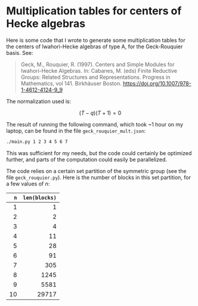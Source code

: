 # Multiplication tables for centers of Hecke algebras

Here is some code that I wrote to generate some multiplication tables for the centers of Iwahori-Hecke algebras of type A, for the Geck-Rouquier basis. See:

> Geck, M., Rouquier, R. (1997). Centers and Simple Modules for Iwahori-Hecke Algebras. In: Cabanes, M. (eds) Finite Reductive Groups: Related Structures and Representations. Progress in Mathematics, vol 141. Birkhäuser Boston. <https://doi.org/10.1007/978-1-4612-4124-9_9>

The normalization used is:

$$ (T - q)(T + 1) = 0 $$

The result of running the following command, which took ~1 hour on my laptop, can be found in the file `geck_rouquier_mult.json`:

```sh
./main.py 1 2 3 4 5 6 7
```

This was sufficient for my needs, but the code could certainly be optimized further, and parts of the computation could easily be parallelized.

The code relies on a certain set partition of the symmetric group (see the file `geck_rouquier.py`). Here is the number of blocks in this set partition, for a few values of $n$:

|  `n` | `len(blocks)` |
| ---: | ------------: |
|   1  |             1 |
|   2  |             2 |
|   3  |             4 |
|   4  |            11 |
|   5  |            28 |
|   6  |            91 |
|   7  |           305 |
|   8  |          1245 |
|   9  |          5581 |
|  10  |         29717 |
